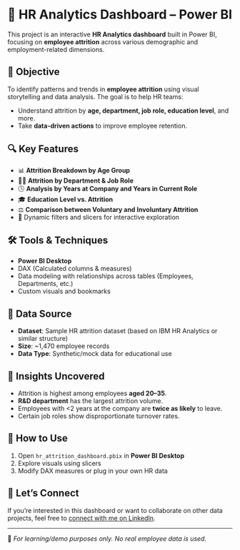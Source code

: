 # 🧠 HR Analytics Dashboard – Power BI

This project is an interactive **HR Analytics dashboard** built in Power BI, focusing on **employee attrition** across various demographic and employment-related dimensions.

## 🎯 Objective

To identify patterns and trends in **employee attrition** using visual storytelling and data analysis. The goal is to help HR teams:
- Understand attrition by **age, department, job role, education level**, and more.
- Take **data-driven actions** to improve employee retention.

## 🔍 Key Features

- 📊 **Attrition Breakdown by Age Group**
- 🧑‍💼 **Attrition by Department & Job Role**
- 🕓 **Analysis by Years at Company and Years in Current Role**
- 🎓 **Education Level vs. Attrition**
- ⚖️ **Comparison between Voluntary and Involuntary Attrition**
- 🔎 Dynamic filters and slicers for interactive exploration

## 🛠 Tools & Techniques

- **Power BI Desktop**
- DAX (Calculated columns & measures)
- Data modeling with relationships across tables (Employees, Departments, etc.)
- Custom visuals and bookmarks


## 📁 Data Source

- **Dataset**: Sample HR attrition dataset (based on IBM HR Analytics or similar structure)
- **Size**: ~1,470 employee records
- **Data Type**: Synthetic/mock data for educational use

## 🧠 Insights Uncovered

- Attrition is highest among employees **aged 20–35**.
- **R&D department** has the largest attrition volume.
- Employees with <2 years at the company are **twice as likely** to leave.
- Certain job roles show disproportionate turnover rates.

## 🚀 How to Use

1. Open `hr_attrition_dashboard.pbix` in **Power BI Desktop**
2. Explore visuals using slicers
3. Modify DAX measures or plug in your own HR data

## 💬 Let’s Connect

If you’re interested in this dashboard or want to collaborate on other data projects, feel free to [connect with me on LinkedIn](https://www.linkedin.com/in/bogdan-tudose-478476132).

---

📌 *For learning/demo purposes only. No real employee data is used.*
